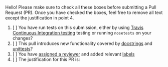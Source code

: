 Hello! Please make sure to check all these boxes before submitting a Pull Request
(PR). Once you have checked the boxes, feel free to remove all text except the
justification in point 4. 

1. [ ] You have run tests on this submission, either by using [Travis Continuous Integration testing](https://github.com/pysal/pysal/wiki/GitHub-Standard-Operating-Procedures#automated-testing-w-travis-ci) testing or running `nosetests` on your changes?
2. [ ] This pull introduces new functionality covered by
   [docstrings](https://en.wikipedia.org/wiki/Docstring#Python) and
   [unittests](https://docs.python.org/3.6/library/unittest.html)? 
3. [ ] You have [assigned a
   reviewer](https://help.github.com/articles/assigning-issues-and-pull-requests-to-other-github-users/) and added relevant [labels](https://help.github.com/articles/applying-labels-to-issues-and-pull-requests/)
4. [ ] The justification for this PR is: 
